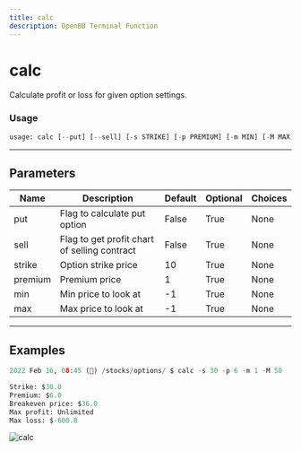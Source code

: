```yaml
---
title: calc
description: OpenBB Terminal Function
---
```


# calc

Calculate profit or loss for given option settings.

### Usage 
```python
usage: calc [--put] [--sell] [-s STRIKE] [-p PREMIUM] [-m MIN] [-M MAX]
```
---
## Parameters

| Name | Description | Default | Optional | Choices |
| ---- | ----------- | ------- | -------- | ------- |
| put | Flag to calculate put option | False | True | None |
| sell | Flag to get profit chart of selling contract | False | True | None |
| strike | Option strike price | 10 | True | None |
| premium | Premium price | 1 | True | None |
| min | Min price to look at | -1 | True | None |
| max | Max price to look at | -1 | True | None |
---
## Examples

```python
2022 Feb 16, 08:45 (🦋) /stocks/options/ $ calc -s 30 -p 6 -m 1 -M 50

Strike: $30.0
Premium: $6.0
Breakeven price: $36.0
Max profit: Unlimited
Max loss: $-600.0
```

![calc](https://user-images.githubusercontent.com/46355364/154277755-a6640bee-8621-4a7d-9fc6-9c197daca0e1.png)

